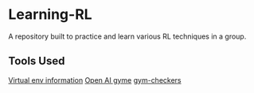 # Learning-RL
A repository built to practice and learn various RL techniques in a group.

## Tools Used
[Virtual env information](https://python-guide.readthedocs.io/en/latest/dev/virtualenvs/#lower-level-virtualenv)
[Open AI gyme](https://gym.openai.com/)
[gym-checkers](https://github.com/falcondai/gym-checkers)
